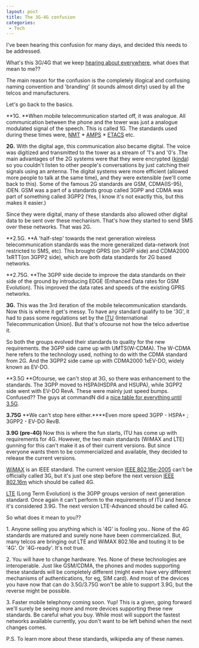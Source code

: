 ```yaml
---
layout: post
title: The 3G-4G confusion
categories:
 - Tech
---
```


I've been hearing this confusion for many days, and decided this needs to be addressed.

What's this 3G/4G that we keep [hearing about everywhere][0], what does that mean to me??

The main reason for the confusion is the completely illogical and confusing naming convention and 'branding' (it sounds almost dirty) used by all the telcos and manufacturers.

Let's go back to the basics.

**1G. **When mobile telecommunication started off, it was analogue. All communication between the phone and the tower was just a analogue modulated signal of the speech. This is called 1G. The standards used during these times were, [NMT][1] \* [AMPS][2] \* [ETACS][3] etc.

**2G.** With the digital age, this communication also became digital. The voice was digitized and transmitted to the tower as a stream of '1's and '0's .The main advantages of the 2G systems were that they were encrypted ([kinda][4]) so you couldn't listen to other people's conversations by just catching their signals using an antenna. The digital systems were more efficient (allowed more people to talk at the same time), and they were extensible (we'll come back to this). Some of the famous 2G standards are GSM, CDMA(IS-95), iDEN. GSM was a part of a standards group called 3GPP and CDMA was part of something called 3GPP2 (Yes, I know it's not exactly this, but this makes it easier.)

Since they were digital, many of these standards also allowed other digital data to be sent over these mechanism. That's how they started to send SMS over these networks. That was 2G.

**2.5G. **A 'half-step' towards the next generation wireless telecommunication standards was the more generalized data-network (not restricted to SMS, etc). This brought GPRS (on 3GPP side) and CDMA2000 1xRTT(on 3GPP2 side), which are both data standards for 2G based networks.

**2.75G. **The 3GPP side decide to improve the data standards on their side of the ground by introducing EDGE (Enhanced Data rates for GSM Evolution). This improved the data rates and speeds of the existing GPRS networks.

**3G.** This was the 3rd iteration of the mobile telecommunication standards. Now this is where it get's messy. To have any standard qualify to be '3G', it had to pass some regulations set by the [ITU][5] (International Telecommunication Union). But that's ofcourse not how the telco advertise it.

So both the groups evolved their standards to quality for the new requirements. the 3GPP side came up with UMTS(W-CDMA). The W-CDMA here refers to the technology used, nothing to do with the CDMA standard from 2G. And the 3GPP2 side came up with CDMA2000 1xEV-DO, widely known as EV-DO.

**3.5G **Ofcourse, we can't stop at 3G, so there was enhancement to the standards. The 3GPP moved to HSPA(HSDPA and HSUPA), while 3GPP2 side went with EV-DO RevA. These were mainly just speed bumps. Confused?? The guys at commandN did a [nice table for everything until 3.5G][6].

**3.75G** **We can't stop here either.****Even more speed 3GPP - HSPA+ ; 3GPP2 - EV-DO RevB.

**3.9G (pre-4G)** Now this is where the fun starts, ITU has come up with requirements for 4G. However, the two main standards (WiMAX and LTE) gunning for this can't make it as of their current versions. But since everyone wants them to be commercialized and available, they decided to release the current versions.

[WiMAX][7] is an IEEE standard. The current version [IEEE 802.16e-2005][8] can't be officially called 3G, but it's just one step before the next version [IEEE 802.16m][9] which should be called 4G.

[LTE][10] (Long Term Evolution) is the 3GPP groups version of next generation standard. Once again it can't perform to the requirements of ITU and hence it's considered 3.9G. The next version LTE-Advanced should be called 4G.

So what does it mean to you??

1\. Anyone selling you anything which is '4G' is fooling you.. None of the 4G standards are matured and surely none have been commercialized. But, many telcos are bringing out LTE and WiMAX 802.16e and touting it to be '4G'. Or '4G-ready'. It's not true.

2\. You will have to change hardware. Yes. None of these technologies are interoperable. Just like GSM/CDMA, the phones and modes supporting these standards will be completely different (might even have very different mechanisms of authentications, for eg, SIM card). And most of the devices you have now that can do 3.5G/3.75G won't be able to support 3.9G, but the reverse might be possible.

3\. Faster mobile telephony coming soon. Yup! This is a given, going forward we'll surely be seeing more and more devices supporting these new standards. Be careful what you buy. While most will support the fastest networks available currently, you don't want to be left behind when the next changes comes.

P.S. To learn more about these standards, wikipedia any of these names.


[0]: http://www.tech65.org/2010/03/24/65bits-161-repeat-after-me-windows-phone-7-series/
[1]: http://en.wikipedia.org/wiki/Nordic_Mobile_Telephone "Nordic Mobile Telephone"
[2]: http://en.wikipedia.org/wiki/Advanced_Mobile_Phone_System "Advanced Mobile Phone System"
[3]: http://en.wikipedia.org/wiki/ETACS "ETACS"
[4]: http://revision3.com/hak5/shmoocon2010
[5]: http://en.wikipedia.org/wiki/International_Telecommunication_Union
[6]: http://commandn.typepad.com/cN156-techTIPS-CellGenerations.pdf
[7]: http://en.wikipedia.org/wiki/WiMAX
[8]: http://en.wikipedia.org/wiki/IEEE_802.16e-2005 "IEEE 802.16e-2005"
[9]: http://en.wikipedia.org/wiki/IEEE_802.16m "IEEE 802.16m"
[10]: http://en.wikipedia.org/wiki/3GPP_Long_Term_Evolution
